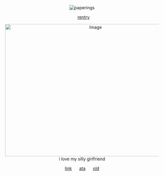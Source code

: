 <div align="center"> <img src="https://komarev.com/ghpvc/?username=paperings&label=✶%20&color=ffb6c1&style=flat" alt="paperings" /> </p>
  
  ⠀[rentry](https://rentry.co/avennsun)
  
<div align="center"> <img width="577" height="433" alt="Image" src="https://github.com/user-attachments/assets/4b2a0e8a-6a67-4ff0-9ab5-ea77f20174ad" />
<div align="center"> i love my silly girlfriend 

[link](https://guns.lol/promethium) 
⠀⠀[ata](https://paperings.atabook.org) ⠀⠀[old](https://rentry.co/silkstitches)


